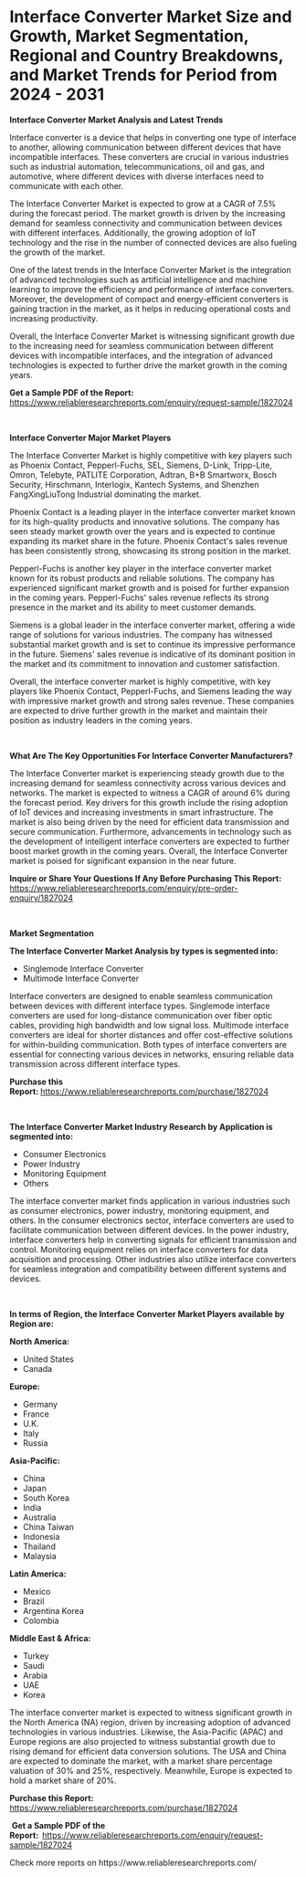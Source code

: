 <p><h1>Interface Converter Market Size and Growth, Market Segmentation, Regional and Country Breakdowns, and Market Trends for Period from 2024 -  2031</h1></p><p><strong>Interface Converter Market Analysis and Latest Trends</strong></p>
<p><p>Interface converter is a device that helps in converting one type of interface to another, allowing communication between different devices that have incompatible interfaces. These converters are crucial in various industries such as industrial automation, telecommunications, oil and gas, and automotive, where different devices with diverse interfaces need to communicate with each other.</p><p>The Interface Converter Market is expected to grow at a CAGR of 7.5% during the forecast period. The market growth is driven by the increasing demand for seamless connectivity and communication between devices with different interfaces. Additionally, the growing adoption of IoT technology and the rise in the number of connected devices are also fueling the growth of the market.</p><p>One of the latest trends in the Interface Converter Market is the integration of advanced technologies such as artificial intelligence and machine learning to improve the efficiency and performance of interface converters. Moreover, the development of compact and energy-efficient converters is gaining traction in the market, as it helps in reducing operational costs and increasing productivity.</p><p>Overall, the Interface Converter Market is witnessing significant growth due to the increasing need for seamless communication between different devices with incompatible interfaces, and the integration of advanced technologies is expected to further drive the market growth in the coming years.</p></p>
<p><strong>Get a Sample PDF of the Report:&nbsp;</strong> <a href="https://www.reliableresearchreports.com/enquiry/request-sample/1827024">https://www.reliableresearchreports.com/enquiry/request-sample/1827024</a></p>
<p>&nbsp;</p>
<p><strong>Interface Converter Major Market Players</strong></p>
<p><p>The Interface Converter Market is highly competitive with key players such as Phoenix Contact, Pepperl-Fuchs, SEL, Siemens, D-Link, Tripp-Lite, Omron, Telebyte, PATLITE Corporation, Adtran, B+B Smartworx, Bosch Security, Hirschmann, Interlogix, Kantech Systems, and Shenzhen FangXingLiuTong Industrial dominating the market. </p><p>Phoenix Contact is a leading player in the interface converter market known for its high-quality products and innovative solutions. The company has seen steady market growth over the years and is expected to continue expanding its market share in the future. Phoenix Contact's sales revenue has been consistently strong, showcasing its strong position in the market.</p><p>Pepperl-Fuchs is another key player in the interface converter market known for its robust products and reliable solutions. The company has experienced significant market growth and is poised for further expansion in the coming years. Pepperl-Fuchs' sales revenue reflects its strong presence in the market and its ability to meet customer demands.</p><p>Siemens is a global leader in the interface converter market, offering a wide range of solutions for various industries. The company has witnessed substantial market growth and is set to continue its impressive performance in the future. Siemens' sales revenue is indicative of its dominant position in the market and its commitment to innovation and customer satisfaction.</p><p>Overall, the interface converter market is highly competitive, with key players like Phoenix Contact, Pepperl-Fuchs, and Siemens leading the way with impressive market growth and strong sales revenue. These companies are expected to drive further growth in the market and maintain their position as industry leaders in the coming years.</p></p>
<p>&nbsp;</p>
<p><strong>What Are The Key Opportunities For Interface Converter Manufacturers?</strong></p>
<p><p>The Interface Converter market is experiencing steady growth due to the increasing demand for seamless connectivity across various devices and networks. The market is expected to witness a CAGR of around 6% during the forecast period. Key drivers for this growth include the rising adoption of IoT devices and increasing investments in smart infrastructure. The market is also being driven by the need for efficient data transmission and secure communication. Furthermore, advancements in technology such as the development of intelligent interface converters are expected to further boost market growth in the coming years. Overall, the Interface Converter market is poised for significant expansion in the near future.</p></p>
<p><strong>Inquire or Share Your Questions If Any Before Purchasing This Report:</strong> <a href="https://www.reliableresearchreports.com/enquiry/pre-order-enquiry/1827024">https://www.reliableresearchreports.com/enquiry/pre-order-enquiry/1827024</a></p>
<p>&nbsp;</p>
<p><strong>Market Segmentation</strong></p>
<p><strong>The Interface Converter Market Analysis by types is segmented into:</strong></p>
<p><ul><li>Singlemode Interface Converter</li><li>Multimode Interface Converter</li></ul></p>
<p><p>Interface converters are designed to enable seamless communication between devices with different interface types. Singlemode interface converters are used for long-distance communication over fiber optic cables, providing high bandwidth and low signal loss. Multimode interface converters are ideal for shorter distances and offer cost-effective solutions for within-building communication. Both types of interface converters are essential for connecting various devices in networks, ensuring reliable data transmission across different interface types.</p></p>
<p><strong>Purchase this Report:&nbsp;</strong><a href="https://www.reliableresearchreports.com/purchase/1827024">https://www.reliableresearchreports.com/purchase/1827024</a></p>
<p>&nbsp;</p>
<p><strong>The Interface Converter Market Industry Research by Application is segmented into:</strong></p>
<p><ul><li>Consumer Electronics</li><li>Power Industry</li><li>Monitoring Equipment</li><li>Others</li></ul></p>
<p><p>The interface converter market finds application in various industries such as consumer electronics, power industry, monitoring equipment, and others. In the consumer electronics sector, interface converters are used to facilitate communication between different devices. In the power industry, interface converters help in converting signals for efficient transmission and control. Monitoring equipment relies on interface converters for data acquisition and processing. Other industries also utilize interface converters for seamless integration and compatibility between different systems and devices.</p></p>
<p>&nbsp;</p>
<p><strong>In terms of Region, the Interface Converter Market Players available by Region are:</strong></p>
<p>
    <p> <strong> North America: </strong>
        <ul>
            <li>United States</li>
            <li>Canada</li>
        </ul>
        </p> 
    <p> <strong> Europe: </strong>
        <ul>
            <li>Germany</li>
            <li>France</li>
            <li>U.K.</li>
            <li>Italy</li>
            <li>Russia</li>
        </ul>
        </p> 
    <p> <strong> Asia-Pacific: </strong>
        <ul>
            <li>China</li>
            <li>Japan</li>
            <li>South Korea</li>
            <li>India</li>
            <li>Australia</li>
            <li>China Taiwan</li>
            <li>Indonesia</li>
            <li>Thailand</li>
            <li>Malaysia</li>
        </ul>
        </p> 
    <p> <strong> Latin America: </strong>
        <ul>
            <li>Mexico</li>
            <li>Brazil</li>
            <li>Argentina Korea</li>
            <li>Colombia</li>
        </ul>
        </p> 
    <p> <strong> Middle East & Africa: </strong>
        <ul>
            <li>Turkey</li>
            <li>Saudi</li>
            <li>Arabia</li>
            <li>UAE</li>
            <li>Korea</li>
        </ul>
    </p>
    </p>
<p><p>The interface converter market is expected to witness significant growth in the North America (NA) region, driven by increasing adoption of advanced technologies in various industries. Likewise, the Asia-Pacific (APAC) and Europe regions are also projected to witness substantial growth due to rising demand for efficient data conversion solutions. The USA and China are expected to dominate the market, with a market share percentage valuation of 30% and 25%, respectively. Meanwhile, Europe is expected to hold a market share of 20%.</p></p>
<p><strong>Purchase this Report: </strong><a href="https://www.reliableresearchreports.com/purchase/1827024">https://www.reliableresearchreports.com/purchase/1827024</a></p>
<p>&nbsp;<strong>Get a Sample PDF of the Report:&nbsp;&nbsp;</strong><a href="https://www.reliableresearchreports.com/enquiry/request-sample/1827024">https://www.reliableresearchreports.com/enquiry/request-sample/1827024</a></p>
<p><strong></strong></p>
<p>Check more reports on https://www.reliableresearchreports.com/</p>